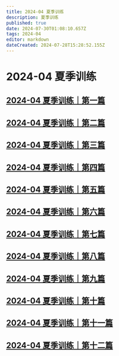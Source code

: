 ```yaml
---
title: 2024-04 夏季训练
description: 夏季训练
published: true
date: 2024-07-30T01:08:10.657Z
tags: 2024-04
editor: markdown
dateCreated: 2024-07-28T15:28:52.155Z
---
```


# 2024-04 夏季训练
## [2024-04 夏季训练｜第一篇](/home/2024-04/2024-04-01)
## [2024-04 夏季训练｜第二篇](/home/2024-04/2024-04-02)
## [2024-04 夏季训练｜第三篇](/home/2024-04/2024-04-03)
## [2024-04 夏季训练｜第四篇](/home/2024-04/2024-04-04)
## [2024-04 夏季训练｜第五篇](/home/2024-04/2024-04-05)
## [2024-04 夏季训练｜第六篇](/home/2024-04/2024-04-06)
## [2024-04 夏季训练｜第七篇](/home/2024-04/2024-04-07)
## [2024-04 夏季训练｜第八篇](/home/2024-04/2024-04-08)
## [2024-04 夏季训练｜第九篇](/home/2024-04/2024-04-09)
## [2024-04 夏季训练｜第十篇](/home/2024-04/2024-04-10)
## [2024-04 夏季训练｜第十一篇](/home/2024-04/2024-04-11)
## [2024-04 夏季训练｜第十二篇](/home/2024-04/2024-04-12)


<!-- Google tag (gtag.js) -->
<script async src="https://www.googletagmanager.com/gtag/js?id=G-1P8709Z16T"></script>
<script>
  window.dataLayer = window.dataLayer || [];
  function gtag(){dataLayer.push(arguments);}
  gtag('js', new Date());

  gtag('config', 'G-1P8709Z16T');
</script>